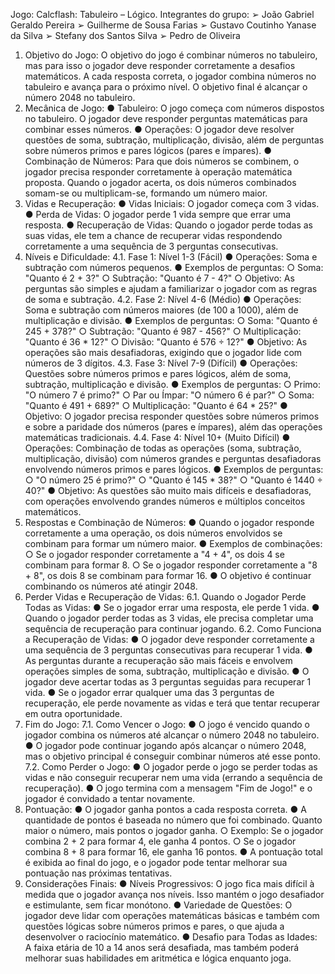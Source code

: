 Jogo: Calcflash: Tabuleiro – Lógico.
Integrantes do grupo: 
➢ João Gabriel Geraldo Pereira
➢ Guilherme de Sousa Farias 
➢ Gustavo Coutinho Yanase da Silva 
➢ Stefany dos Santos Silva 
➢ Pedro de Oliveira 
1. Objetivo do Jogo:
O objetivo do jogo é combinar números no tabuleiro, mas para isso o jogador deve 
responder corretamente a desafios matemáticos. A cada resposta correta, o jogador 
combina números no tabuleiro e avança para o próximo nível. O objetivo final é alcançar o 
número 2048 no tabuleiro.
2. Mecânica de Jogo:
● Tabuleiro: O jogo começa com números dispostos no tabuleiro. O jogador deve 
responder perguntas matemáticas para combinar esses números.
● Operações: O jogador deve resolver questões de soma, subtração, multiplicação, 
divisão, além de perguntas sobre números primos e pares lógicos (pares e 
ímpares).
● Combinação de Números: Para que dois números se combinem, o jogador precisa 
responder corretamente à operação matemática proposta. Quando o jogador acerta, 
os dois números combinados somam-se ou multiplicam-se, formando um número 
maior.
3. Vidas e Recuperação:
● Vidas Iniciais: O jogador começa com 3 vidas.
● Perda de Vidas: O jogador perde 1 vida sempre que errar uma resposta.
● Recuperação de Vidas: Quando o jogador perde todas as suas vidas, ele tem a 
chance de recuperar vidas respondendo corretamente a uma sequência de 3 
perguntas consecutivas.
4. Níveis e Dificuldade:
4.1. Fase 1: Nível 1-3 (Fácil)
● Operações: Soma e subtração com números pequenos.
● Exemplos de perguntas:
○ Soma: "Quanto é 2 + 3?"
○ Subtração: "Quanto é 7 - 4?"
○ Objetivo: As perguntas são simples e ajudam a familiarizar o jogador com as 
regras de soma e subtração.
4.2. Fase 2: Nível 4-6 (Médio)
● Operações: Soma e subtração com números maiores (de 100 a 1000), além de
multiplicação e divisão.
● Exemplos de perguntas:
○ Soma: "Quanto é 245 + 378?"
○ Subtração: "Quanto é 987 - 456?"
○ Multiplicação: "Quanto é 36 * 12?"
○ Divisão: "Quanto é 576 ÷ 12?"
● Objetivo: As operações são mais desafiadoras, exigindo que o jogador lide com 
números de 3 dígitos.
4.3. Fase 3: Nível 7-9 (Difícil)
● Operações: Questões sobre números primos e pares lógicos, além de soma, 
subtração, multiplicação e divisão.
● Exemplos de perguntas:
○ Primo: "O número 7 é primo?"
○ Par ou Ímpar: "O número 6 é par?"
○ Soma: "Quanto é 491 + 689?"
○ Multiplicação: "Quanto é 64 * 25?"
● Objetivo: O jogador precisa responder questões sobre números primos e sobre a 
paridade dos números (pares e ímpares), além das operações matemáticas 
tradicionais.
4.4. Fase 4: Nível 10+ (Muito Difícil)
● Operações: Combinação de todas as operações (soma, subtração, multiplicação, 
divisão) com números grandes e perguntas desafiadoras envolvendo números
primos e pares lógicos.
● Exemplos de perguntas:
○ "O número 25 é primo?"
○ "Quanto é 145 * 38?"
○ "Quanto é 1440 ÷ 40?"
● Objetivo: As questões são muito mais difíceis e desafiadoras, com operações 
envolvendo grandes números e múltiplos conceitos matemáticos.
5. Respostas e Combinação de Números:
● Quando o jogador responde corretamente a uma operação, os dois números
envolvidos se combinam para formar um número maior.
● Exemplos de combinações:
○ Se o jogador responder corretamente a "4 + 4", os dois 4 se combinam para 
formar 8.
○ Se o jogador responder corretamente a "8 + 8", os dois 8 se combinam para 
formar 16.
● O objetivo é continuar combinando os números até atingir 2048.
6. Perder Vidas e Recuperação de Vidas:
6.1. Quando o Jogador Perde Todas as Vidas:
● Se o jogador errar uma resposta, ele perde 1 vida.
● Quando o jogador perder todas as 3 vidas, ele precisa completar uma sequência 
de recuperação para continuar jogando.
6.2. Como Funciona a Recuperação de Vidas:
● O jogador deve responder corretamente a uma sequência de 3 perguntas 
consecutivas para recuperar 1 vida.
● As perguntas durante a recuperação são mais fáceis e envolvem operações 
simples de soma, subtração, multiplicação e divisão.
● O jogador deve acertar todas as 3 perguntas seguidas para recuperar 1 vida.
● Se o jogador errar qualquer uma das 3 perguntas de recuperação, ele perde 
novamente as vidas e terá que tentar recuperar em outra oportunidade.
7. Fim do Jogo:
7.1. Como Vencer o Jogo:
● O jogo é vencido quando o jogador combina os números até alcançar o número 
2048 no tabuleiro.
● O jogador pode continuar jogando após alcançar o número 2048, mas o objetivo 
principal é conseguir combinar números até esse ponto.
7.2. Como Perder o Jogo:
● O jogador perde o jogo se perder todas as vidas e não conseguir recuperar nem 
uma vida (errando a sequência de recuperação).
● O jogo termina com a mensagem "Fim de Jogo!" e o jogador é convidado a tentar 
novamente.
8. Pontuação:
● O jogador ganha pontos a cada resposta correta.
● A quantidade de pontos é baseada no número que foi combinado. Quanto maior o 
número, mais pontos o jogador ganha.
○ Exemplo: Se o jogador combina 2 + 2 para formar 4, ele ganha 4 pontos.
○ Se o jogador combina 8 + 8 para formar 16, ele ganha 16 pontos.
● A pontuação total é exibida ao final do jogo, e o jogador pode tentar melhorar sua 
pontuação nas próximas tentativas.
9. Considerações Finais:
● Níveis Progressivos: O jogo fica mais difícil à medida que o jogador avança nos 
níveis. Isso mantém o jogo desafiador e estimulante, sem ficar monótono.
● Variedade de Questões: O jogador deve lidar com operações matemáticas básicas 
e também com questões lógicas sobre números primos e pares, o que ajuda a 
desenvolver o raciocínio matemático.
● Desafio para Todas as Idades: A faixa etária de 10 a 14 anos será desafiada, mas 
também poderá melhorar suas habilidades em aritmética e lógica enquanto joga.

